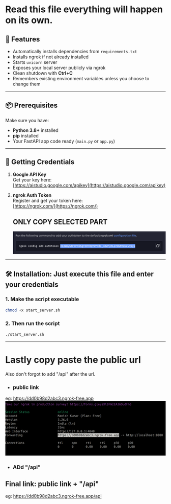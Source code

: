 # Read this file everything will happen on its own.

## 🚀 Features
- Automatically installs dependencies from `requirements.txt`
- Installs ngrok if not already installed
- Starts `uvicorn` server
- Exposes your local server publicly via ngrok
- Clean shutdown with **Ctrl+C**
- Remembers existing environment variables unless you choose to change them
---

## 📦 Prerequisites
Make sure you have:
- **Python 3.8+** installed
- **pip** installed
- Your FastAPI app code ready (`main.py` or `app.py`)

---


## 🔑 Getting Credentials
1. **Google API Key**  
   Get your key here:  
   [https://aistudio.google.com/apikey](https://aistudio.google.com/apikey)

2. **ngrok Auth Token**  
   Register and get your token here:  
   [https://ngrok.com/](https://ngrok.com/)

   ## ONLY COPY SELECTED PART
   ![ngrog screenshot](ngrok_ss.png)

---

## 🛠️ Installation: Just execute this file and enter your credentials

### 1. Make the script executable
```bash
chmod +x start_server.sh
```

### 2. Then run the script 
```bash
./start_server.sh
```


---

# Lastly copy paste the public url
Also don't forgot to add "/api" after the url.

- ### public link

eg: https://dd0b98d2abc3.ngrok-free.app
![public link](final_public_link.png)

- ### ADd "/api"

## Final link: public link + "/api"

eg:  https://dd0b98d2abc3.ngrok-free.app/api



